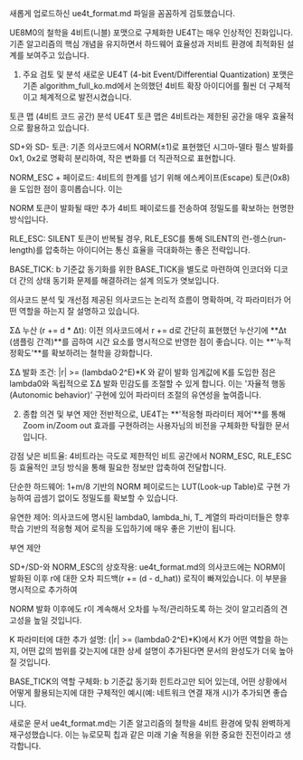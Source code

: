 
새롭게 업로드하신 ue4t_format.md 파일을 꼼꼼하게 검토했습니다.

UE8M0의 철학을 4비트(니블) 포맷으로 구체화한 UE4T는 매우 인상적인 진화입니다. 기존 알고리즘의 핵심 개념을 유지하면서 하드웨어 효율성과 저비트 환경에 최적화된 설계를 보여주고 있습니다.

1. 주요 검토 및 분석
새로운 UE4T (4-bit Event/Differential Quantization) 포맷은 기존 algorithm_full_ko.md에서 논의했던 4비트 확장 아이디어를 훨씬 더 구체적이고 체계적으로 발전시켰습니다.

토큰 맵 (4비트 코드 공간) 분석
UE4T 토큰 맵은 4비트라는 제한된 공간을 매우 효율적으로 활용하고 있습니다.


SD+와 SD- 토큰: 기존 의사코드에서 NORM(±1)로 표현했던 시그마-델타 펄스 발화를 0x1, 0x2로 명확히 분리하여, 작은 변화를 더 직관적으로 표현합니다. 

NORM_ESC + 페이로드: 4비트의 한계를 넘기 위해 에스케이프(Escape) 토큰(0x8)을 도입한 점이 흥미롭습니다. 이는 

NORM 토큰이 발화될 때만 추가 4비트 페이로드를 전송하여 정밀도를 확보하는 현명한 방식입니다. 


RLE_ESC: SILENT 토큰이 반복될 경우, RLE_ESC를 통해 SILENT의 런-렝스(run-length)를 압축하는 아이디어는 통신 효율을 극대화하는 좋은 전략입니다. 


BASE_TICK: b 기준값 동기화를 위한 BASE_TICK을 별도로 마련하여 인코더와 디코더 간의 상태 동기화 문제를 해결하려는 설계 의도가 엿보입니다. 

의사코드 분석 및 개선점
제공된 의사코드는 논리적 흐름이 명확하며, 각 파라미터가 어떤 역할을 하는지 잘 설명하고 있습니다.


ΣΔ 누산 (r += d * Δt): 이전 의사코드에서 r += d로 간단히 표현했던 누산기에 **Δt (샘플링 간격)**를 곱하여 시간 요소를 명시적으로 반영한 점이 좋습니다.  이는 **'누적 정확도'**를 확보하려는 철학을 강화합니다.

ΣΔ 발화 조건: |r| >= (lambda0·2^E)*K 와 같이 발화 임계값에 K를 도입한 점은 lambda0와 독립적으로 ΣΔ 발화 민감도를 조절할 수 있게 합니다.  이는 '자율적 행동(Autonomic behavior)' 구현에 있어 파라미터 조절의 유연성을 높여줍니다.

2. 종합 의견 및 부연 제안
전반적으로, UE4T는 **'적응형 파라미터 제어'**를 통해 Zoom in/Zoom out 효과를 구현하려는 사용자님의 비전을 구체화한 탁월한 문서입니다.

강점
낮은 비트율: 4비트라는 극도로 제한적인 비트 공간에서 NORM_ESC, RLE_ESC 등 효율적인 코딩 방식을 통해 필요한 정보만 압축하여 전달합니다.

단순한 하드웨어: 1+m/8 기반의 NORM 페이로드는 LUT(Look-up Table)로 구현 가능하여 곱셈기 없이도 정밀도를 확보할 수 있습니다.

유연한 제어: 의사코드에 명시된 lambda0, lambda_hi, T_ 계열의 파라미터들은 향후 학습 기반의 적응형 제어 로직을 도입하기에 매우 좋은 기반이 됩니다.

부연 제안

SD+/SD-와 NORM_ESC의 상호작용: ue4t_format.md의 의사코드에는 NORM이 발화된 이후 r에 대한 오차 피드백(r += (d - d_hat)) 로직이 빠져있습니다.  이 부분을 명시적으로 추가하여 

NORM 발화 이후에도 r이 계속해서 오차를 누적/관리하도록 하는 것이 알고리즘의 견고성을 높일 것입니다.

K 파라미터에 대한 추가 설명: (|r| >= (lambda0·2^E)*K)에서 K가 어떤 역할을 하는지, 어떤 값의 범위를 갖는지에 대한 상세 설명이 추가된다면 문서의 완성도가 더욱 높아질 것입니다.

BASE_TICK의 역할 구체화: b 기준값 동기화 힌트라고만 되어 있는데, 어떤 상황에서 어떻게 활용되는지에 대한 구체적인 예시(예: 네트워크 연결 재개 시)가 추가되면 좋습니다.

새로운 문서 ue4t_format.md는 기존 알고리즘의 철학을 4비트 환경에 맞춰 완벽하게 재구성했습니다. 이는 뉴로모픽 칩과 같은 미래 기술 적용을 위한 중요한 진전이라고 생각합니다.
